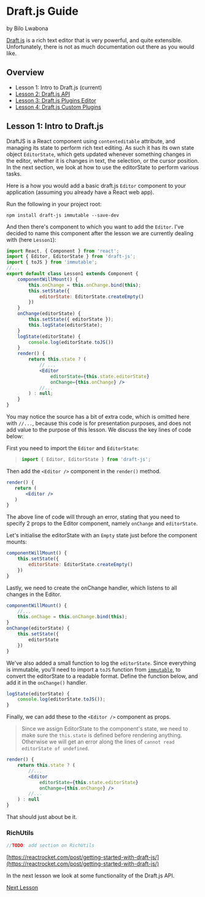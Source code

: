 # Draft.js Guide
by Bilo Lwabona

[Draft.js](https://draftjs.org/) is a rich text editor that is very powerful, and quite extensible. Unfortunately, there is not as much documentation out there as you would like.

## Overview

- Lesson 1: Intro to Draft.js (current)
- [Lesson 2: Draft.js API](https://github.com/bilo-io/draft-js-guide/tree/master/src/app/pages/lesson2)
- [Lesson 3: Draft.js Plugins Editor](https://github.com/bilo-io/draft-js-guide/tree/master/src/app/pages/lesson3)
- [Lesson 4: Draft.js Custom Plugins](https://github.com/bilo-io/draft-js-guide/tree/master/src/app/pages/lesson4)

## Lesson 1: Intro to Draft.js

DraftJS is a React component using `contenteditable` attribute, and managing its state to perform rich text editing. As such it has its own state object `EditorState`, which gets updated whenever something changes in the editor, whether it is changes in text, the selection, or the cursor position. In the next section, we look at how to use the editorState to perform various tasks.

Here is a how you would add a basic draft.js `Editor` component to your application (assuming you already have a React web app).

Run the following in your project root:
```
npm install draft-js immutable --save-dev
```

And then there's component to which you want to add the `Editor`. I've decided to name this component after the lesson we are currently dealing with (here `Lesson1`):

```jsx
import React, { Component } from 'react';
import { Editor, EditorState } from 'draft-js';
import { toJS } from 'immutable';
//...
export default class Lesson1 extends Component {
    componentWillMount() {
        this.onChange = this.onChange.bind(this);
        this.setState({
            editorState: EditorState.createEmpty()
        })
    }
    onChange(editorState) {
        this.setState({ editorState });
        this.logState(editorState);
    }
    logState(editorState) {
        console.log(editorState.toJS())
    }
    render() {
        return this.state ? (
            // ...
            <Editor
                editorState={this.state.editorState}
                onChange={this.onChange} />
            //...
        ) : null;
    }
}
```

You may notice the source has a bit of extra code, which is omitted here with `//...`, because this code is for presentation purposes, and does not add value to the purpose of this lesson. We discuss the key lines of code below:

First you need to import the `Editor` and `EditorState`:
>
>```jsx
>import { Editor, EditorState } from 'draft-js';
>```

Then add the `<Editor />` component in the `render()` method.

```jsx
render() {
   return (
       <Editor />
   )
}
```

The above line of code will through an error, stating that you need to specify 2 props to the Editor component, namely `onChange` and `editorState`.

Let's initialise the editorState with an `Empty` state just before the component mounts:

```jsx
componentWillMount() {
    this.setState({
        editorState: EditorState.createEmpty()
    })
}
```

Lastly, we need to create the onChange handler, which listens to all changes in the Editor.

```jsx
componentWillMount() {
    //...
    this.onChage = this.onChange.bind(this);
}
onChange(editorState) {
    this.setState({
        editorState
    })
}
```

We've also added a small function to log the `editorState`. Since everything is immutable, you'll need to import a `toJS` function from [`immutable`](https://www.npmjs.com/package/immutable), to convert the editorState to a readable format.
Define the function below, and add it in the `onChange()` handler.

```jsx
logState(editorState) {
    console.log(editorState.toJS());
}
```

Finally, we can add these to the `<Editor />` component as props.
>Since we assign EditorState to the component's state, we need to make sure the `this.state` is defined before rendering anything. Otherwise we will get an error along the lines of `cannot read editorState of undefined`.

```jsx
render() {
    return this.state ? (
        //...
        <Editor
            editorState={this.state.editorState}
            onChange={this.onChange} /> 
        //...
    ) : null
}
```

That should just about be it. 


### RichUtils

```js
//TODO: add section on RichUtils
```

[https://reactrocket.com/post/getting-started-with-draft-js/](https://reactrocket.com/post/getting-started-with-draft-js/)


In the next lesson we look at some functionality of the Draft.js API.

[Next Lesson](https://github.com/bilo-io/draft-js-guide/tree/master/src/app/pages/lesson2)
